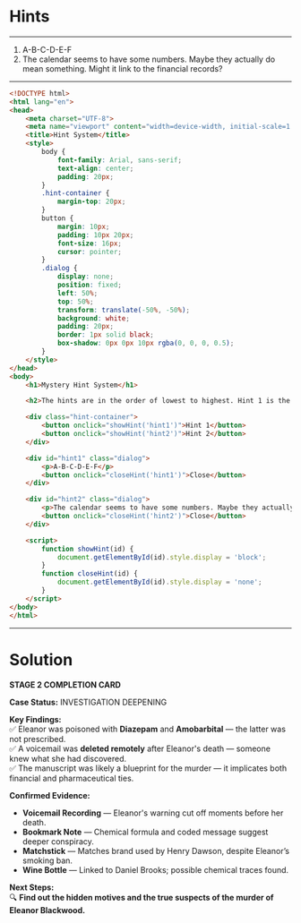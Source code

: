 # Hints
---
1. A-B-C-D-E-F
2. The calendar seems to have some numbers. Maybe they actually do mean something. Might it link to the financial records?
---
```HTML
<!DOCTYPE html>
<html lang="en">
<head>
    <meta charset="UTF-8">
    <meta name="viewport" content="width=device-width, initial-scale=1.0">
    <title>Hint System</title>
    <style>
        body {
            font-family: Arial, sans-serif;
            text-align: center;
            padding: 20px;
        }
        .hint-container {
            margin-top: 20px;
        }
        button {
            margin: 10px;
            padding: 10px 20px;
            font-size: 16px;
            cursor: pointer;
        }
        .dialog {
            display: none;
            position: fixed;
            left: 50%;
            top: 50%;
            transform: translate(-50%, -50%);
            background: white;
            padding: 20px;
            border: 1px solid black;
            box-shadow: 0px 0px 10px rgba(0, 0, 0, 0.5);
        }
    </style>
</head>
<body>
    <h1>Mystery Hint System</h1>

    <h2>The hints are in the order of lowest to highest. Hint 1 is the least informative and Hint 2 is the most.</h2>

    <div class="hint-container">
        <button onclick="showHint('hint1')">Hint 1</button>
        <button onclick="showHint('hint2')">Hint 2</button>
    </div>

    <div id="hint1" class="dialog">
        <p>A-B-C-D-E-F</p>
        <button onclick="closeHint('hint1')">Close</button>
    </div>

    <div id="hint2" class="dialog">
        <p>The calendar seems to have some numbers. Maybe they actually do mean something. Might it link to the financial records?</p>
        <button onclick="closeHint('hint2')">Close</button>
    </div>

    <script>
        function showHint(id) {
            document.getElementById(id).style.display = 'block';
        }
        function closeHint(id) {
            document.getElementById(id).style.display = 'none';
        }
    </script>
</body>
</html>

```
---
# Solution

**STAGE 2 COMPLETION CARD**

**Case Status:** INVESTIGATION DEEPENING

**Key Findings:**  
✅ Eleanor was poisoned with **Diazepam** and **Amobarbital** — the latter was not prescribed.    
✅ A voicemail was **deleted remotely** after Eleanor's death — someone knew what she had discovered.  
✅ The manuscript was likely a blueprint for the murder — it implicates both financial and pharmaceutical ties.

**Confirmed Evidence:**

- **Voicemail Recording** — Eleanor's warning cut off moments before her death.
- **Bookmark Note** — Chemical formula and coded message suggest deeper conspiracy.
- **Matchstick** — Matches brand used by Henry Dawson, despite Eleanor’s smoking ban.
- **Wine Bottle** — Linked to Daniel Brooks; possible chemical traces found.

**Next Steps:**  
🔍 **Find out the hidden motives and the true suspects of the murder of Eleanor Blackwood.**